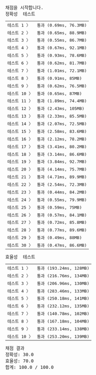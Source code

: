 <pre class="console-content"><div></div><div class="console-heading">채점을 시작합니다.</div><div class="console-message">정확성  테스트</div><table class="console-test-group" data-category="correctness"><tbody><tr data-testcase-id="92247"><td valign="top" class="td-label">테스트 1 <span>〉</span></td><td class="result passed">통과 (0.69ms, 76.3MB)</td></tr><tr data-testcase-id="92248"><td valign="top" class="td-label">테스트 2 <span>〉</span></td><td class="result passed">통과 (0.65ms, 88.9MB)</td></tr><tr data-testcase-id="92249"><td valign="top" class="td-label">테스트 3 <span>〉</span></td><td class="result passed">통과 (0.55ms, 86.7MB)</td></tr><tr data-testcase-id="92250"><td valign="top" class="td-label">테스트 4 <span>〉</span></td><td class="result passed">통과 (0.67ms, 92.1MB)</td></tr><tr data-testcase-id="92251"><td valign="top" class="td-label">테스트 5 <span>〉</span></td><td class="result passed">통과 (0.93ms, 78.6MB)</td></tr><tr data-testcase-id="92252"><td valign="top" class="td-label">테스트 6 <span>〉</span></td><td class="result passed">통과 (0.62ms, 81.7MB)</td></tr><tr data-testcase-id="92253"><td valign="top" class="td-label">테스트 7 <span>〉</span></td><td class="result passed">통과 (1.01ms, 72.1MB)</td></tr><tr data-testcase-id="92254"><td valign="top" class="td-label">테스트 8 <span>〉</span></td><td class="result passed">통과 (0.91ms, 85MB)</td></tr><tr data-testcase-id="92255"><td valign="top" class="td-label">테스트 9 <span>〉</span></td><td class="result passed">통과 (0.62ms, 76.5MB)</td></tr><tr data-testcase-id="92256"><td valign="top" class="td-label">테스트 10 <span>〉</span></td><td class="result passed">통과 (0.65ms, 87MB)</td></tr><tr data-testcase-id="92257"><td valign="top" class="td-label">테스트 11 <span>〉</span></td><td class="result passed">통과 (1.89ms, 74.4MB)</td></tr><tr data-testcase-id="92258"><td valign="top" class="td-label">테스트 12 <span>〉</span></td><td class="result passed">통과 (2.43ms, 105MB)</td></tr><tr data-testcase-id="92259"><td valign="top" class="td-label">테스트 13 <span>〉</span></td><td class="result passed">통과 (2.33ms, 85.5MB)</td></tr><tr data-testcase-id="92260"><td valign="top" class="td-label">테스트 14 <span>〉</span></td><td class="result passed">통과 (2.07ms, 72.5MB)</td></tr><tr data-testcase-id="92261"><td valign="top" class="td-label">테스트 15 <span>〉</span></td><td class="result passed">통과 (2.58ms, 83.6MB)</td></tr><tr data-testcase-id="92262"><td valign="top" class="td-label">테스트 16 <span>〉</span></td><td class="result passed">통과 (2.12ms, 78.2MB)</td></tr><tr data-testcase-id="92263"><td valign="top" class="td-label">테스트 17 <span>〉</span></td><td class="result passed">통과 (3.41ms, 80.2MB)</td></tr><tr data-testcase-id="92264"><td valign="top" class="td-label">테스트 18 <span>〉</span></td><td class="result passed">통과 (3.14ms, 86.6MB)</td></tr><tr data-testcase-id="92265"><td valign="top" class="td-label">테스트 19 <span>〉</span></td><td class="result passed">통과 (3.84ms, 92.7MB)</td></tr><tr data-testcase-id="92266"><td valign="top" class="td-label">테스트 20 <span>〉</span></td><td class="result passed">통과 (4.14ms, 75.7MB)</td></tr><tr data-testcase-id="92267"><td valign="top" class="td-label">테스트 21 <span>〉</span></td><td class="result passed">통과 (4.71ms, 89.9MB)</td></tr><tr data-testcase-id="92268"><td valign="top" class="td-label">테스트 22 <span>〉</span></td><td class="result passed">통과 (2.54ms, 72.3MB)</td></tr><tr data-testcase-id="92269"><td valign="top" class="td-label">테스트 23 <span>〉</span></td><td class="result passed">통과 (0.44ms, 84.2MB)</td></tr><tr data-testcase-id="92270"><td valign="top" class="td-label">테스트 24 <span>〉</span></td><td class="result passed">통과 (0.55ms, 79.9MB)</td></tr><tr data-testcase-id="93930"><td valign="top" class="td-label">테스트 25 <span>〉</span></td><td class="result passed">통과 (0.59ms, 75MB)</td></tr><tr data-testcase-id="93931"><td valign="top" class="td-label">테스트 26 <span>〉</span></td><td class="result passed">통과 (0.57ms, 84.1MB)</td></tr><tr data-testcase-id="93932"><td valign="top" class="td-label">테스트 27 <span>〉</span></td><td class="result passed">통과 (0.72ms, 85.8MB)</td></tr><tr data-testcase-id="93933"><td valign="top" class="td-label">테스트 28 <span>〉</span></td><td class="result passed">통과 (0.77ms, 89.6MB)</td></tr><tr data-testcase-id="93934"><td valign="top" class="td-label">테스트 29 <span>〉</span></td><td class="result passed">통과 (0.49ms, 88MB)</td></tr><tr data-testcase-id="93935"><td valign="top" class="td-label">테스트 30 <span>〉</span></td><td class="result passed">통과 (0.47ms, 86.6MB)</td></tr></tbody></table><div class="console-message">효율성  테스트</div><table class="console-test-group" data-category="effectiveness"><tbody><tr data-testcase-id="92700"><td valign="top" class="td-label">테스트 1 <span>〉</span></td><td class="result passed">통과 (193.24ms, 128MB)</td></tr><tr data-testcase-id="92701"><td valign="top" class="td-label">테스트 2 <span>〉</span></td><td class="result passed">통과 (216.76ms, 134MB)</td></tr><tr data-testcase-id="92702"><td valign="top" class="td-label">테스트 3 <span>〉</span></td><td class="result passed">통과 (206.96ms, 130MB)</td></tr><tr data-testcase-id="92703"><td valign="top" class="td-label">테스트 4 <span>〉</span></td><td class="result passed">통과 (283.46ms, 133MB)</td></tr><tr data-testcase-id="92704"><td valign="top" class="td-label">테스트 5 <span>〉</span></td><td class="result passed">통과 (250.18ms, 141MB)</td></tr><tr data-testcase-id="92705"><td valign="top" class="td-label">테스트 6 <span>〉</span></td><td class="result passed">통과 (232.12ms, 135MB)</td></tr><tr data-testcase-id="93927"><td valign="top" class="td-label">테스트 7 <span>〉</span></td><td class="result passed">통과 (140.78ms, 102MB)</td></tr><tr data-testcase-id="93928"><td valign="top" class="td-label">테스트 8 <span>〉</span></td><td class="result passed">통과 (167.18ms, 104MB)</td></tr><tr data-testcase-id="93929"><td valign="top" class="td-label">테스트 9 <span>〉</span></td><td class="result passed">통과 (233.14ms, 138MB)</td></tr><tr data-testcase-id="93936"><td valign="top" class="td-label">테스트 10 <span>〉</span></td><td class="result passed">통과 (253.20ms, 139MB)</td></tr></tbody></table><div class="console-heading">채점 결과</div><div class="console-message">정확성: 30.0</div><div class="console-message">효율성: 70.0</div><div class="console-message">합계: 100.0 / 100.0</div></pre>